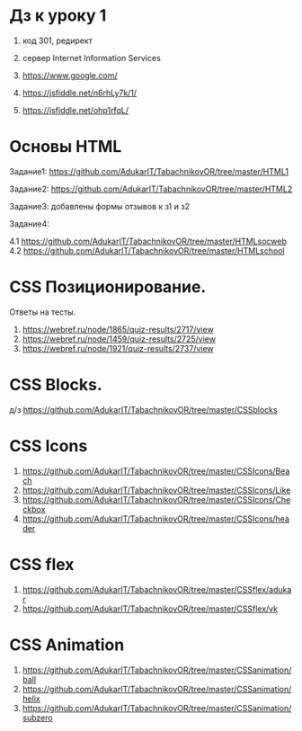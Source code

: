 # Дз к уроку 1

1. код 301, редирект
2. сервер Internet Information Services
3. https://www.google.com/

1. https://jsfiddle.net/n6rhLy7k/1/
2. https://jsfiddle.net/ohp1rfqL/

# Основы HTML
Задание1: https://github.com/AdukarIT/TabachnikovOR/tree/master/HTML1


Задание2: https://github.com/AdukarIT/TabachnikovOR/tree/master/HTML2


Задание3: добавлены формы отзывов к з1 и з2


Задание4:    

4.1  https://github.com/AdukarIT/TabachnikovOR/tree/master/HTMLsocweb       
4.2  https://github.com/AdukarIT/TabachnikovOR/tree/master/HTMLschool

#  CSS Позиционирование. 
Ответы на тесты.
1) https://webref.ru/node/1865/quiz-results/2717/view
2) https://webref.ru/node/1459/quiz-results/2725/view
3) https://webref.ru/node/1921/quiz-results/2737/view

#  CSS Blocks.  

д/з  https://github.com/AdukarIT/TabachnikovOR/tree/master/CSSblocks

#  CSS Icons

1)  https://github.com/AdukarIT/TabachnikovOR/tree/master/CSSIcons/Beach
2)  https://github.com/AdukarIT/TabachnikovOR/tree/master/CSSIcons/Like
3)  https://github.com/AdukarIT/TabachnikovOR/tree/master/CSSIcons/Checkbox
4)  https://github.com/AdukarIT/TabachnikovOR/tree/master/CSSIcons/header

#   CSS flex

1)  https://github.com/AdukarIT/TabachnikovOR/tree/master/CSSflex/adukar  
2)	https://github.com/AdukarIT/TabachnikovOR/tree/master/CSSflex/vk  

#   CSS Animation 

1)  https://github.com/AdukarIT/TabachnikovOR/tree/master/CSSanimation/ball
2)  https://github.com/AdukarIT/TabachnikovOR/tree/master/CSSanimation/helix
3)  https://github.com/AdukarIT/TabachnikovOR/tree/master/CSSanimation/subzero